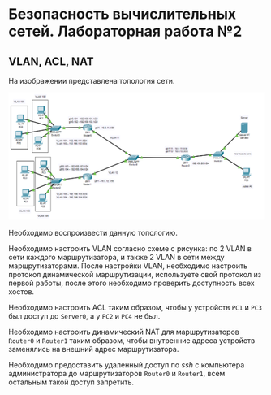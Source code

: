 # Безопасность вычислительных сетей. Лабораторная работа №2

## VLAN, ACL, NAT

На изображении представлена топология сети.

![sample](./docs/media/sample.png)

Необходимо воспроизвести данную топологию.

Необходимо настроить VLAN согласно схеме с рисунка: по 2 VLAN в сети каждого
маршрутизатора, и также 2 VLAN в сети между маршрутизаторами. После настройки VLAN,
необходимо настроить протокол динамической маршрутизации, используете свой протокол
из первой работы, после этого необходимо проверить доступность всех хостов.

Необходимо настроить ACL таким образом, чтобы у устройств `PC1` и `PC3` был доступ
до `Server0`, а у `PC2` и `PC4` не был.

Необходимо настроить динамический NAT для маршрутизаторов `Router0` и `Router1`
таким образом, чтобы внутренние адреса устройств заменялись на внешний адрес
маршрутизатора.

Необходимо предоставить удаленный доступ по *ssh* с компьютера администратора до
маршрутизаторов `Router0` и `Router1`, всем остальным такой доступ запретить.

